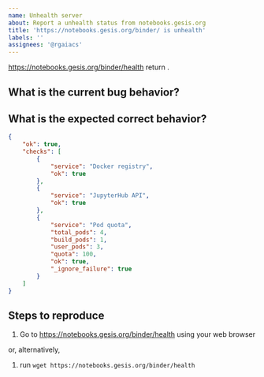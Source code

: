 ```yaml
---
name: Unhealth server
about: Report a unhealth status from notebooks.gesis.org
title: 'https://notebooks.gesis.org/binder/ is unhealth'
labels: ''
assignees: '@rgaiacs'
---
```


https://notebooks.gesis.org/binder/health return <!-- failed system information -->.

## What is the current bug behavior?

<!-- Paste the json report -->

## What is the expected correct behavior?

```json
{
    "ok": true,
    "checks": [
        {
            "service": "Docker registry",
            "ok": true
        },
        {
            "service": "JupyterHub API",
            "ok": true
        },
        {
            "service": "Pod quota",
            "total_pods": 4,
            "build_pods": 1,
            "user_pods": 3,
            "quota": 100,
            "ok": true,
            "_ignore_failure": true
        }
    ]
}
```

## Steps to reproduce

1. Go to https://notebooks.gesis.org/binder/health using your web browser

or, alternatively,

1. run `wget https://notebooks.gesis.org/binder/health`
